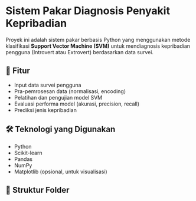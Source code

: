 # Sistem Pakar Diagnosis Penyakit Kepribadian

Proyek ini adalah sistem pakar berbasis Python yang menggunakan metode klasifikasi **Support Vector Machine (SVM)** untuk mendiagnosis kepribadian pengguna (Introvert atau Extrovert) berdasarkan data survei.

## 📌 Fitur
- Input data survei pengguna
- Pra-pemrosesan data (normalisasi, encoding)
- Pelatihan dan pengujian model SVM
- Evaluasi performa model (akurasi, precision, recall)
- Prediksi jenis kepribadian

## 🛠️ Teknologi yang Digunakan
- Python
- Scikit-learn
- Pandas
- NumPy
- Matplotlib (opsional, untuk visualisasi)

## 📂 Struktur Folder
